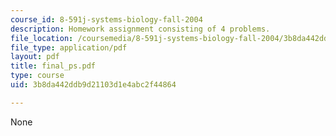 ```yaml
---
course_id: 8-591j-systems-biology-fall-2004
description: Homework assignment consisting of 4 problems.
file_location: /coursemedia/8-591j-systems-biology-fall-2004/3b8da442ddb9d21103d1e4abc2f44864_final_ps.pdf
file_type: application/pdf
layout: pdf
title: final_ps.pdf
type: course
uid: 3b8da442ddb9d21103d1e4abc2f44864

---
```

None